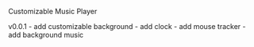 Customizable Music Player

v0.0.1
    - add customizable background
    - add clock
    - add mouse tracker
    - add background music